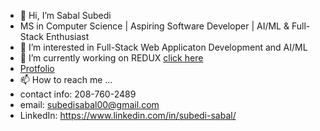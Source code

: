 - 👋 Hi, I’m Sabal Subedi
- MS in Computer Science | Aspiring Software Developer | AI/ML & Full-Stack Enthusiast
- 👀 I’m interested in Full-Stack Web Applicaton Development and AI/ML
- 🌱 I’m currently working on REDUX [click here](https://redux.portneuf.cose.isu.edu/)
- [Protfolio](https://sabal-subedi-portfolio.netlify.app/)
- 📫 How to reach me ...
- contact info: 208-760-2489
- email: subedisabal00@gmail.com
- LinkedIn: https://www.linkedin.com/in/subedi-sabal/


<!---
Gopi-Subedi/Gopi-Subedi is a ✨ special ✨ repository because its `README.md` (this file) appears on your GitHub profile.
You can click the Preview link to take a look at your changes.
--->
